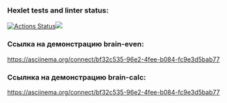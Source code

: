 ### Hexlet tests and linter status:
[![Actions Status](https://github.com/durgedancing/frontend-project-lvl1/workflows/hexlet-check/badge.svg)](https://github.com/durgedancing/frontend-project-lvl1/actions)<a href="https://codeclimate.com/github/codeclimate/codeclimate/maintainability"><img src="https://api.codeclimate.com/v1/badges/a99a88d28ad37a79dbf6/maintainability" /></a>

### Сcылка на демонстрацию brain-even:
https://asciinema.org/connect/bf32c535-96e2-4fee-b084-fc9e3d5bab77

### Ссылнка на демонстрацию brain-calc:
https://asciinema.org/connect/bf32c535-96e2-4fee-b084-fc9e3d5bab77
